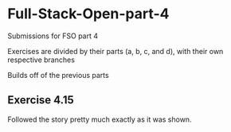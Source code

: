 # Full-Stack-Open-part-4
Submissions for FSO part 4

Exercises are divided by their parts (a, b, c, and d), with their own respective branches

Builds off of the previous parts

## Exercise 4.15
Followed the story pretty much exactly as it was shown.